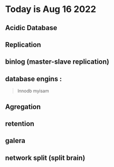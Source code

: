 # Today is Aug 16 2022 
## Acidic Database 
## Replication 
## binlog (master-slave replication)

## database engins : 
 > Innodb
 > myisam

## Agregation 
## retention 

## galera 

## network split (split brain)
